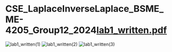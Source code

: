 # CSE_LaplaceInverseLaplace_BSME_ME-4205_Group12_2024[lab1_written.pdf](https://github.com/m4rkbej/CSE_LaplaceInverseLaplace_BSME_ME-4205_Group12_2024/files/14435773/lab1_written.pdf)
![lab1_written(1)](https://github.com/m4rkbej/CSE_LaplaceInverseLaplace_BSME_ME-4205_Group12_2024/assets/159036368/dfe0ce11-77be-4905-94fa-e4b5646d0636)
![lab1_written(2)](https://github.com/m4rkbej/CSE_LaplaceInverseLaplace_BSME_ME-4205_Group12_2024/assets/159036368/e6cd6aec-b158-4856-b769-d54aad7a3cd5)
![lab1_written(3)](https://github.com/m4rkbej/CSE_LaplaceInverseLaplace_BSME_ME-4205_Group12_2024/assets/159036368/f60d4030-66a0-4e33-a6c3-f38c5861d715)
